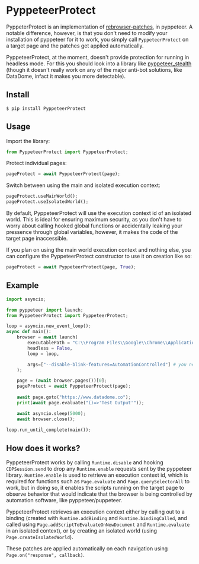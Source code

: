 # PyppeteerProtect

PyppeterProtect is an implementation of [rebrowser-patches](https://github.com/rebrowser/rebrowser-patches), in pyppeteer. A notable difference, however, is that you don't need to modify your installation of pyppeteer for it to work, you simply call `PyppeteerProtect` on a target page and the patches get applied automatically.

PyppeteerProtect, at the moment, doesn't provide protection for running in headless mode. For this you should look into a library like [pyppeteer_stealth](https://github.com/MeiK2333/pyppeteer_stealth) (though it doesn't really work on any of the major anti-bot solutions, like DataDome, infact it makes you more detectable).

## Install

```
$ pip install PyppeteerProtect
```

## Usage

Import the library:
```python
from PyppeteerProtect import PyppeteerProtect;
```
Protect individual pages:
```python
pageProtect = await PyppeteerProtect(page);
```
Switch between using the main and isolated execution context:
```python
pageProtect.useMainWorld();
pageProtect.useIsolatedWorld();
```

By default, PyppeteerProtect will use the execution context id of an isolated world. This is ideal for ensuring maximum security, as you don't have to worry about calling hooked global functions or accidentally leaking your pressence through global variables, however, it makes the code of the target page inaccessible.

If you plan on using the main world execution context and nothing else, you can configure the PyppeteerProtect constructor to use it on creation like so:
```python
pageProtect = await PyppeteerProtect(page, True);
```
## Example

```python
import asyncio;

from pyppeteer import launch;
from PyppeteerProtect import PyppeteerProtect;

loop = asyncio.new_event_loop();
async def main():
    browser = await launch(
        executablePath = "C:\\Program Files\\Google\\Chrome\\Application\\chrome.exe",
        headless = False,
        loop = loop,

        args=["--disable-blink-features=AutomationControlled"] # you need this to remain undetected
    );

    page = (await browser.pages())[0];
    pageProtect = await PyppeteerProtect(page);
	
    await page.goto("https://www.datadome.co");
    print(await page.evaluate("()=>'Test Output'"));

    await asyncio.sleep(5000);
    await browser.close();

loop.run_until_complete(main());
```

## How does it works?

PyppeteerProtect works by calling `Runtime.disable` and hooking `CDPSession.send` to drop any `Runtime.enable` requests sent by the pyppeteer library. `Runtime.enable` is used to retrieve an execution context id, which is required for functions such as `Page.evaluate` and `Page.querySelectorAll` to work, but in doing so, it enables the scripts running on the target page to observe behavior that would indicate that the browser is being controlled by automation software, like pyppeteer/puppeteer.

PyppeteerProtect retrieves an execution context either by calling out to a binding (created with `Runtime.addBinding` and `Runtime.bindingCalled`, and called using `Page.addScriptToEvaluateOnNewDocument` and `Runtime.evaluate` in an isolated context), or by creating an isolated world (using `Page.createIsolatedWorld`).

These patches are applied automatically on each navigation using `Page.on("response", callback)`.
